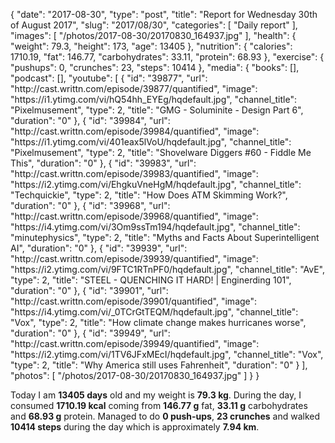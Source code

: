 {
    "date": "2017-08-30",
    "type": "post",
    "title": "Report for Wednesday 30th of August 2017",
    "slug": "2017\/08\/30",
    "categories": [
        "Daily report"
    ],
    "images": [
        "\/photos\/2017-08-30\/20170830_164937.jpg"
    ],
    "health": {
        "weight": 79.3,
        "height": 173,
        "age": 13405
    },
    "nutrition": {
        "calories": 1710.19,
        "fat": 146.77,
        "carbohydrates": 33.11,
        "protein": 68.93
    },
    "exercise": {
        "pushups": 0,
        "crunches": 23,
        "steps": 10414
    },
    "media": {
        "books": [],
        "podcast": [],
        "youtube": [
            {
                "id": "39877",
                "url": "http:\/\/cast.writtn.com\/episode\/39877\/quantified",
                "image": "https:\/\/i1.ytimg.com\/vi\/hQ54hh_EYEg\/hqdefault.jpg",
                "channel_title": "Pixelmusement",
                "type": 2,
                "title": "GMG - Soluminite - Design Part 6",
                "duration": "0"
            },
            {
                "id": "39984",
                "url": "http:\/\/cast.writtn.com\/episode\/39984\/quantified",
                "image": "https:\/\/i1.ytimg.com\/vi\/401eax5lVoU\/hqdefault.jpg",
                "channel_title": "Pixelmusement",
                "type": 2,
                "title": "Shovelware Diggers #60 - Fiddle Me This",
                "duration": "0"
            },
            {
                "id": "39983",
                "url": "http:\/\/cast.writtn.com\/episode\/39983\/quantified",
                "image": "https:\/\/i2.ytimg.com\/vi\/EhgkuVneHgM\/hqdefault.jpg",
                "channel_title": "Techquickie",
                "type": 2,
                "title": "How Does ATM Skimming Work?",
                "duration": "0"
            },
            {
                "id": "39968",
                "url": "http:\/\/cast.writtn.com\/episode\/39968\/quantified",
                "image": "https:\/\/i4.ytimg.com\/vi\/3Om9ssTm194\/hqdefault.jpg",
                "channel_title": "minutephysics",
                "type": 2,
                "title": "Myths and Facts About Superintelligent AI",
                "duration": "0"
            },
            {
                "id": "39939",
                "url": "http:\/\/cast.writtn.com\/episode\/39939\/quantified",
                "image": "https:\/\/i2.ytimg.com\/vi\/9FTC1RTnPF0\/hqdefault.jpg",
                "channel_title": "AvE",
                "type": 2,
                "title": "STEEL -  QUENCHING IT HARD! | Enginerding 101",
                "duration": "0"
            },
            {
                "id": "39901",
                "url": "http:\/\/cast.writtn.com\/episode\/39901\/quantified",
                "image": "https:\/\/i4.ytimg.com\/vi\/_0TCrGtTEQM\/hqdefault.jpg",
                "channel_title": "Vox",
                "type": 2,
                "title": "How climate change makes hurricanes worse",
                "duration": "0"
            },
            {
                "id": "39949",
                "url": "http:\/\/cast.writtn.com\/episode\/39949\/quantified",
                "image": "https:\/\/i2.ytimg.com\/vi\/1TV6JFxMEcI\/hqdefault.jpg",
                "channel_title": "Vox",
                "type": 2,
                "title": "Why America still uses Fahrenheit",
                "duration": "0"
            }
        ],
        "photos": [
            "\/photos\/2017-08-30\/20170830_164937.jpg"
        ]
    }
}

Today I am <strong>13405 days</strong> old and my weight is <strong>79.3 kg</strong>. During the day, I consumed <strong>1710.19 kcal</strong> coming from <strong>146.77 g</strong> fat, <strong>33.11 g</strong> carbohydrates and <strong>68.93 g</strong> protein. Managed to do <strong>0 push-ups</strong>, <strong>23 crunches</strong> and walked <strong>10414 steps</strong> during the day which is approximately <strong>7.94 km</strong>.